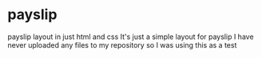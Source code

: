 # payslip
payslip layout in just html and css
It's just a simple layout for payslip
I have never uploaded any files to my repository so I was using this as a test
